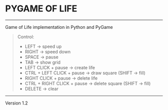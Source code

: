 # PYGAME OF LIFE

<hr>

Game of Life implementation in Python and PyGame

> Control:
> - LEFT -> speed up
> - RIGHT -> speed down
> - SPACE -> pause
> - TAB -> show grid
> - LEFT CLICK + pause -> create life
> - CTRL + LEFT CLICK + pause -> draw square (SHIFT -> fill)
> - RIGHT CLICK + pause -> delete life
> - CTRL + RIGHT CLICK + pause -> delete square (SHIFT -> fill)
> - DELETE -> clear 
<hr>

Version 1.2
